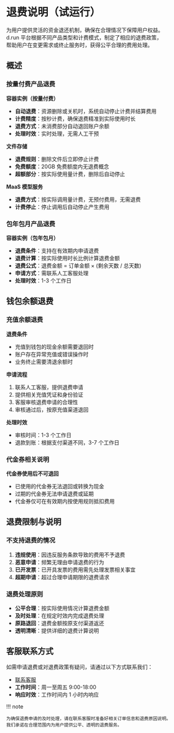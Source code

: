 # 退费说明（试运行）

为用户提供灵活的资金退还机制，确保在合理情况下保障用户权益。  
d.run 平台根据不同产品类型和计费模式，制定了相应的退费政策，  
帮助用户在变更需求或终止服务时，获得公平合理的费用处理。

## 概述

### 按量付费产品退费

**容器实例（按量付费）**

- **自动退费**：资源删除或关机时，系统自动停止计费并结算费用
- **计费精度**：按秒计费，确保退费精准到实际使用时长
- **退费方式**：未消费部分自动退回账户余额
- **处理时效**：实时处理，无需人工干预

**文件存储**

- **退费规则**：删除文件后立即停止计费
- **免费额度**：20GB 免费额度内无退费概念
- **超额部分**：按实际使用量计费，删除后自动停止

**MaaS 模型服务**

- **退费方式**：按实际调用量计费，无预付费用，无需退费
- **计费停止**：停止调用后自动停止产生费用

### 包年包月产品退费

**容器实例（包年包月）**

- **退费条件**：支持在有效期内申请退费
- **退费计算**：按实际使用时长比例计算退费金额
- **退费公式**：退费金额 = 订单金额 × (剩余天数 / 总天数)
- **申请方式**：需联系人工客服处理
- **处理时效**：1-3 个工作日

## 钱包余额退费

### 充值余额退费

**退费条件**

- 充值到钱包的现金余额需要退回时
- 账户存在异常充值或错误操作时
- 业务终止需要清退余额时

**申请流程**

1. 联系人工客服，提供退费申请
2. 提供相关充值凭证和身份验证
3. 客服审核退费申请的合理性
4. 审核通过后，按原充值渠道退回

**处理时效**

- 审核时间：1-3 个工作日
- 退款到账：根据支付渠道不同，3-7 个工作日

### 代金券相关说明

**代金券使用后不可退回**

- 已使用的代金券无法退回或转换为现金
- 过期的代金券无法申请退费或延期
- 代金券仅可在有效期内按使用规则抵扣费用

## 退费限制与说明

### 不支持退费的情况

1. **违规使用**：因违反服务条款导致的费用不予退费
2. **恶意申请**：频繁无理由申请退费的行为
3. **已开发票**：已开具发票的费用需先处理发票相关事宜
4. **超期申请**：超过合理申请期限的退费请求

### 退费处理原则

- **公平合理**：按实际使用情况计算退费金额
- **及时处理**：在规定时效内完成退费处理
- **原路退回**：退费金额按原支付渠道返还
- **透明清晰**：提供详细的退费计算说明

## 客服联系方式

如需申请退费或对退费政策有疑问，请通过以下方式联系我们：

- [联系客服](../contact/index.md)
- **工作时间**：周一至周五 9:00-18:00
- **响应时效**：工作时间内 1 小时内响应

!!! note

    为确保退费申请的及时处理，请在联系客服时准备好相关订单信息和退费原因说明。
    我们承诺在合理范围内为用户提供公平、透明的退费服务。
